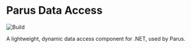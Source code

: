 # Parus Data Access 

![Build](https://github.com/Parusnik/parus-data-access/workflows/Build/badge.svg)

A lightweight, dynamic data access component for .NET, used by Parus.
